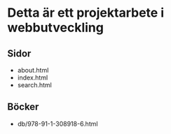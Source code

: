 # Detta är ett projektarbete i webbutveckling

## Sidor

- about.html
- index.html
- search.html

## Böcker

- db/978-91-1-308918-6.html
